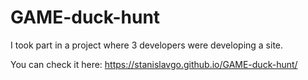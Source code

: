 # GAME-duck-hunt
I took part in a project where 3 developers were developing a site.

You can check it here:
https://stanislavgo.github.io/GAME-duck-hunt/

